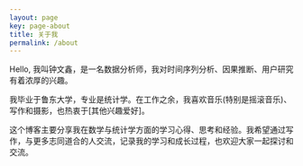 ```yaml
---
layout: page
key: page-about
title: 关于我
permalink: /about
---
```


Hello, 我叫钟文鑫，是一名数据分析师，我对时间序列分析、因果推断、用户研究有着浓厚的兴趣。

我毕业于鲁东大学，专业是统计学。在工作之余，我喜欢音乐(特别是摇滚音乐)、写作和摄影，也热衷于[其他兴趣爱好]。

这个博客主要分享我在数学与统计学方面的学习心得、思考和经验。我希望通过写作，与更多志同道合的人交流，记录我的学习和成长过程，也欢迎大家一起探讨和交流。
